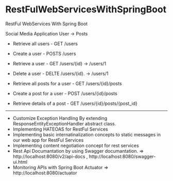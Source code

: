 # RestFulWebServicesWithSpringBoot
RestFul WebServices With Spring Boot

Social Media Application
User -> Posts

- Retrieve all users   - GET /users
- Create a user        - POSTS /users
- Retrieve a user      - GET /users/{id}    -> /users/1
- Delete a user        - DELTE /users/{id}. -> /users/1

- Retrieve all posts for a user   - GET /users/{id}/posts
- Create a post for a user        - POST /users/{id}/posts
- Retrieve details of a post      - GET /users/{id}/posts/{post_id}

***********************************************************************************************************


* Customize Exception Handling By extending ResponseEntityExceptionHandler abstract class.
* Implementing HATEOAS for RestFul Services
* Implementing basic internatinalization concepts to static messages in our web app for RestFul Services
* Implementing content negotiation concept for rest services
* Rest Api Documantation by using Swagger documantation. => http://localhost:8080/v2/api-docs , http://localhost:8080/swagger-ui.html
* Monitoring APIs with Spring Boot Actuator => http://localhost:8080/actuator

